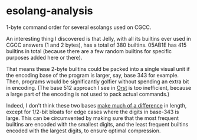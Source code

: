 # esolang-analysis
1-byte command order for several esolangs used on CGCC.

An interesting thing I discovered is that Jelly, with all its builtins ever used in CGCC answers (1 and 2 bytes), has a total of 380 builtins. 05AB1E has 415 builtins in total (because there are a few random builtins for specific purposes added here or there).

That means these 2-byte builtins could be packed into a single visual unit if the encoding base of the program is larger, say, base 343 for example. Then, programs would be significantly golfier without spending an extra bit in encoding. (The base 512 approach I see in [Orst](https://github.com/cairdcoinheringaahing/Orst-Geo) is too inefficient, because a large part of the encoding is not used to pack actual commands.)

Indeed, I don't think these two bases [make much of a difference](https://tio.run/##yy9OTMpM/f/f2MT43CYjU7MLm/7/jwZydKA4FgA) in length, except for 1/2-bit bloats for edge cases where the digits in base-343 is large. This can be circumvented by making sure that the most frequent builtins are encoded with the smallest digits, and the least frequent builtins encoded with the largest digits, to ensure optimal compression. 
